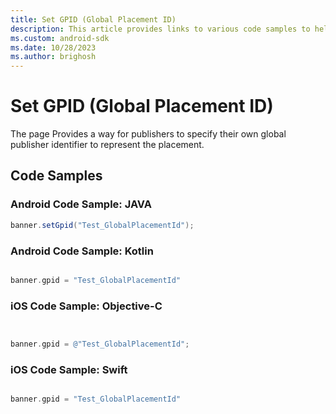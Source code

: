 ```yaml
---
title: Set GPID (Global Placement ID)
description: This article provides links to various code samples to help you in the development of your app.
ms.custom: android-sdk
ms.date: 10/28/2023
ms.author: brighosh
---
```


# Set GPID (Global Placement ID)

The page Provides a way for publishers to specify their own global publisher identifier to represent the placement.

## Code Samples

### Android Code Sample: JAVA

```java
banner.setGpid("Test_GlobalPlacementId");
```

### Android Code Sample: Kotlin

```kotlin

banner.gpid = "Test_GlobalPlacementId"

```

### iOS Code Sample: Objective-C

```objectivec


banner.gpid = @"Test_GlobalPlacementId";
```

### iOS Code Sample: Swift

```swift

banner.gpid = "Test_GlobalPlacementId"
```
